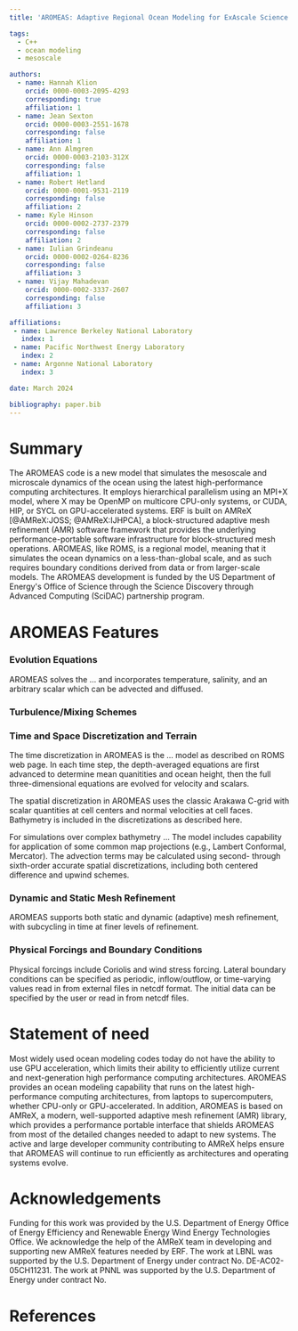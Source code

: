 ```yaml
---
title: 'AROMEAS: Adaptive Regional Ocean Modeling for ExAscale Science'

tags:
  - C++
  - ocean modeling
  - mesoscale

authors:
  - name: Hannah Klion
    orcid: 0000-0003-2095-4293
    corresponding: true
    affiliation: 1
  - name: Jean Sexton
    orcid: 0000-0003-2551-1678
    corresponding: false
    affiliation: 1
  - name: Ann Almgren
    orcid: 0000-0003-2103-312X
    corresponding: false
    affiliation: 1
  - name: Robert Hetland
    orcid: 0000-0001-9531-2119
    corresponding: false
    affiliation: 2
  - name: Kyle Hinson
    orcid: 0000-0002-2737-2379
    corresponding: false
    affiliation: 2
  - name: Iulian Grindeanu
    orcid: 0000-0002-0264-8236
    corresponding: false
    affiliation: 3
  - name: Vijay Mahadevan
    orcid: 0000-0002-3337-2607
    corresponding: false
    affiliation: 3

affiliations:
 - name: Lawrence Berkeley National Laboratory
   index: 1
 - name: Pacific Northwest Energy Laboratory
   index: 2
 - name: Argonne National Laboratory
   index: 3

date: March 2024

bibliography: paper.bib
---
```


# Summary

The AROMEAS code is a new model that simulates the mesoscale and microscale
dynamics of the ocean using the latest high-performance computing architectures.
It employs hierarchical parallelism using an MPI+X model, where X may be OpenMP on
multicore CPU-only systems, or CUDA, HIP, or SYCL on GPU-accelerated systems.
ERF is built on AMReX [@AMReX:JOSS; @AMReX:IJHPCA],
a block-structured adaptive mesh refinement (AMR) software framework that
provides the underlying performance-portable software infrastructure for block-structured mesh operations.
AROMEAS, like ROMS, is a regional model, meaning that it simulates the ocean dynamics on
a less-than-global scale, and as such requires boundary conditions derived from data
or from larger-scale models.
The AROMEAS development is funded by the US Department of Energy's Office of Science
through the Science Discovery through Advanced Computing (SciDAC) partnership program.

# AROMEAS Features

### Evolution Equations

AROMEAS solves the ...
and incorporates temperature, salinity, and an arbitrary scalar which can be advected and diffused.

### Turbulence/Mixing Schemes

### Time and Space Discretization and Terrain

The time discretization in AROMEAS is the ... model as described on ROMS web page.
In each time step, the depth-averaged equations are first advanced to determine mean quanitities
and ocean height, then the full three-dimensional equations are evolved for velocity and scalars.

The spatial discretization in AROMEAS uses the classic Arakawa C-grid with
scalar quantities at cell centers and normal velocities at cell faces.
Bathymetry is included in the discretizations as described here.

For simulations over complex bathymetry ...
The model includes capability for application
of some common map projections (e.g., Lambert Conformal, Mercator).
The advection terms may be calculated using second- through sixth-order accurate
spatial discretizations, including both centered difference and upwind
schemes.

### Dynamic and Static Mesh Refinement

AROMEAS supports both static and dynamic (adaptive) mesh refinement,
with subcycling in time at finer levels of refinement.

### Physical Forcings and Boundary Conditions

Physical forcings include Coriolis and wind stress forcing.
Lateral boundary conditions can be specified as periodic, inflow/outflow,
or time-varying values read in from external files in netcdf format.
The initial data can be specified by the user or read in from netcdf files.

# Statement of need

Most widely used ocean modeling codes today do not have the
ability to use GPU acceleration, which limits their ability to
efficiently utilize current and next-generation high performance computing
architectures.  AROMEAS provides an ocean modeling capability that runs on the latest high-performance
computing architectures, from laptops to supercomputers,
whether CPU-only or GPU-accelerated.  In addition, AROMEAS is based on AMReX,
a modern, well-supported adaptive mesh refinement (AMR) library,
which provides a performance portable interface that shields AROMEAS
from most of the detailed changes needed to adapt to new systems.
The active and large developer community contributing to AMReX helps ensure
that AROMEAS will continue to run efficiently as architectures and operating systems
evolve.

# Acknowledgements

Funding for this work was provided by the U.S. Department of Energy
Office of Energy Efficiency and Renewable Energy Wind Energy Technologies Office.
We acknowledge the help of the AMReX team
in developing and supporting new AMReX features needed by ERF.
The work at LBNL was supported by the U.S. Department of Energy
under contract No. DE-AC02-05CH11231.
The work at PNNL was supported by the U.S. Department of Energy
under contract No.

# References
